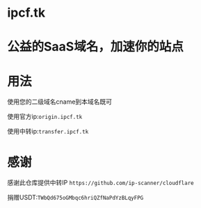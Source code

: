 # ipcf.tk

# 公益的SaaS域名，加速你的站点

# 用法
使用您的二级域名cname到本域名既可

使用官方ip:```origin.ipcf.tk```

使用中转ip:```transfer.ipcf.tk```

# 感谢

感谢此仓库提供中转IP
```https://github.com/ip-scanner/cloudflare```

捐赠USDT:```TWbQd675oGMbqc6hriQZfNaPdYzBLqyFPG```
